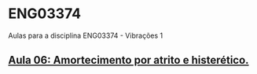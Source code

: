 # ENG03374
Aulas para a disciplina ENG03374 - Vibrações 1

## [Aula 06: Amortecimento por atrito e histerético.](https://nbviewer.org/github/danielbmmatos/ENG03374/blob/main/Amortecimento%20por%20atrito.ipynb)
